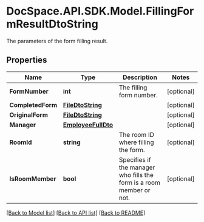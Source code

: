 # DocSpace.API.SDK.Model.FillingFormResultDtoString
The parameters of the form filling result.

## Properties

Name | Type | Description | Notes
------------ | ------------- | ------------- | -------------
**FormNumber** | **int** | The filling form number. | [optional] 
**CompletedForm** | [**FileDtoString**](FileDtoString.md) |  | [optional] 
**OriginalForm** | [**FileDtoString**](FileDtoString.md) |  | [optional] 
**Manager** | [**EmployeeFullDto**](EmployeeFullDto.md) |  | [optional] 
**RoomId** | **string** | The room ID where filling the form. | [optional] 
**IsRoomMember** | **bool** | Specifies if the manager who fills the form is a room member or not. | [optional] 

[[Back to Model list]](../README.md#documentation-for-models) [[Back to API list]](../README.md#documentation-for-api-endpoints) [[Back to README]](../README.md)

